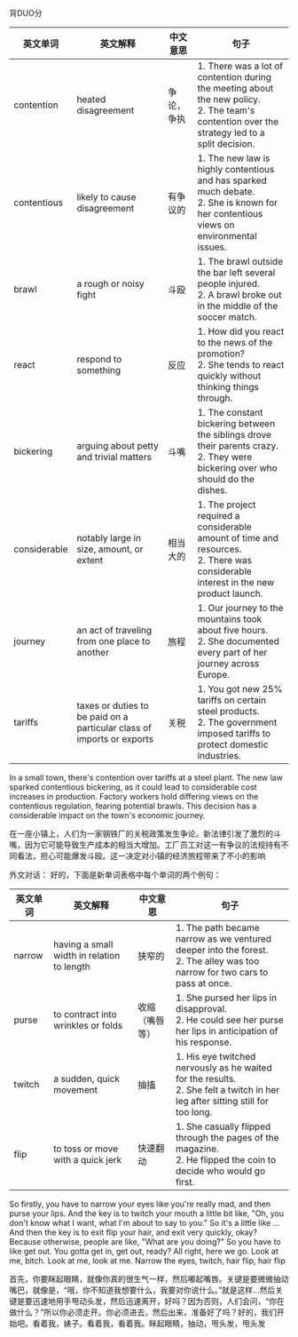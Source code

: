 

背DUO分

| 英文单词       | 英文解释                              | 中文意思       | 句子                                                                                             |
|----------------|------------------------------------|--------------|------------------------------------------------------------------------------------------------|
| contention     | heated disagreement                 | 争论，争执   | 1. There was a lot of contention during the meeting about the new policy. <br> 2. The team's contention over the strategy led to a split decision. |
| contentious    | likely to cause disagreement        | 有争议的     | 1. The new law is highly contentious and has sparked much debate. <br> 2. She is known for her contentious views on environmental issues. |
| brawl          | a rough or noisy fight              | 斗殴         | 1. The brawl outside the bar left several people injured. <br> 2. A brawl broke out in the middle of the soccer match. |
| react          | respond to something                | 反应         | 1. How did you react to the news of the promotion? <br> 2. She tends to react quickly without thinking things through. |
| bickering      | arguing about petty and trivial matters | 斗嘴         | 1. The constant bickering between the siblings drove their parents crazy. <br> 2. They were bickering over who should do the dishes. |
| considerable   | notably large in size, amount, or extent | 相当大的     | 1. The project required a considerable amount of time and resources. <br> 2. There was considerable interest in the new product launch. |
| journey        | an act of traveling from one place to another | 旅程         | 1. Our journey to the mountains took about five hours. <br> 2. She documented every part of her journey across Europe. |
| tariffs        | taxes or duties to be paid on a particular class of imports or exports | 关税         | 1. You got new 25% tariffs on certain steel products. <br> 2. The government imposed tariffs to protect domestic industries. |



In a small town, there's contention over tariffs at a steel plant. The new law sparked contentious bickering, as it could lead to considerable cost increases in production. Factory workers hold differing views on the contentious regulation,
fearing potential brawls. This decision has a considerable impact on the town's economic journey.


在一座小镇上，人们为一家钢铁厂的关税政策发生争论。新法律引发了激烈的斗嘴，因为它可能导致生产成本的相当大增加。工厂员工对这一有争议的法规持有不同看法，担心可能爆发斗殴。这一决定对小镇的经济旅程带来了不小的影响



外文对话：
好的，下面是新单词表格中每个单词的两个例句：

| 英文单词       | 英文解释                              | 中文意思       | 句子                                                                                             |
|----------------|------------------------------------|--------------|------------------------------------------------------------------------------------------------|
| narrow         | having a small width in relation to length | 狭窄的     | 1. The path became narrow as we ventured deeper into the forest. <br> 2. The alley was too narrow for two cars to pass at once. |
| purse          | to contract into wrinkles or folds | 收缩（嘴唇等） | 1. She pursed her lips in disapproval. <br> 2. He could see her purse her lips in anticipation of his response. |
| twitch         | a sudden, quick movement | 抽搐         | 1. His eye twitched nervously as he waited for the results. <br> 2. She felt a twitch in her leg after sitting still for too long. |
| flip           | to toss or move with a quick jerk | 快速翻动     | 1. She casually flipped through the pages of the magazine. <br> 2. He flipped the coin to decide who would go first. |


So firstly, you have to narrow your eyes like you're really mad, and then purse your lips. And the key is to twitch your mouth a little bit like, "Oh, you don't know what I want, what I'm about to say to you." So it's a little like
... And then the key is to exit flip your hair, and exit very quickly, okay? Because otherwise, people are like, "What are you doing?" So you have to like get out. You gotta get in, get out, ready? All right, here we go. Look at me, bitch. Look at me, look at me. Narrow the eyes, twitch, hair flip, hair flip

首先，你要眯起眼睛，就像你真的很生气一样，然后嘟起嘴唇。关键是要微微抽动嘴巴，就像是，“哦，你不知道我想要什么，我要对你说什么。”就是这样...然后关键是要迅速地用手甩动头发，然后迅速离开，好吗？因为否则，人们会问，“你在做什么？”所以你必须走开。你必须进去，然后出来，准备好了吗？好的，我们开始吧。看着我，婊子。看着我，看着我。眯起眼睛，抽动，甩头发，甩头发